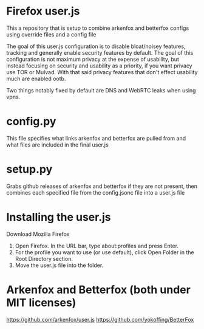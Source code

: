 # Firefox user.js
This a repository that is setup to combine arkenfox and betterfox configs using override files and a config file

The goal of this user.js configuration is to disable bloat/noisey features, tracking and generally enable security features by default. The goal of this configuration is not maximum privacy at the expense of usability, but instead focusing on security and usability as a priority, if you want privacy use TOR or Mulvad. With that said privacy features that don't effect usability much are enabled ootb.

Two things notably fixed by default are DNS and WebRTC leaks when using vpns.

# config.py
This file specifies what links arkenfox and betterfox are pulled from and what files are included in the final user.js

# setup.py
Grabs github releases of arkenfox and betterfox if they are not present, then combines each specified file from the config.jsonc file into a user.js file

# Installing the user.js
Download Mozilla Firefox
1. Open Firefox. In the URL bar, type about:profiles and press Enter.
2. For the profile you want to use (or use default), click Open Folder in the Root Directory section.
3. Move the user.js file into the folder.

# Arkenfox and Betterfox (both under MIT licenses)
https://github.com/arkenfox/user.js
https://github.com/yokoffing/BetterFox
